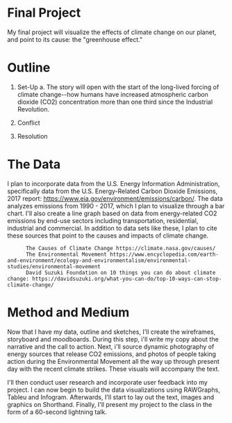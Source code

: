# Final Project 

My final project will visualize the effects of climate change on our planet, and point to its cause: the "greenhouse effect." 

# Outline

1. Set-Up
  a. The story will open with the start of the long-lived forcing of climate change--how humans have increased atmospheric carbon dioxide   (CO2) concentration more than one third since the Industrial Revolution. 
  
2. Conflict
 
3. Resolution



# The Data 

I plan to incorporate data from the U.S. Energy Information Administration, specifically data from the U.S. Energy-Related Carbon Dioxide Emissions, 2017 report: https://www.eia.gov/environment/emissions/carbon/. The data analyzes emissions from 1990 - 2017, which I plan to visualize through a bar chart. I'll also create a line graph based on data from energy-related CO2 emissions by end-use sectors including transportation, residential, industrial and commercial. In addition to data sets like these, I plan to cite these sources that point to the causes and impacts of climate change.

          The Causes of Climate Change https://climate.nasa.gov/causes/
          The Environmental Movement https://www.encyclopedia.com/earth-and-environment/ecology-and-environmentalism/environmental-studies/environmental-movement
          David Suzuki Foundation on 10 things you can do about climate change: https://davidsuzuki.org/what-you-can-do/top-10-ways-can-stop-climate-change/

# Method and Medium

Now that I have my data, outline and sketches, I'll create the wireframes, storyboard and moodboards. During this step, i'll write my copy about the narrative and the call to action. Next, i'll source dynamic photography of energy sources that release CO2 emissions, and photos of people taking action during the Environmental Movement all the way up through present day with the recent climate strikes. These visuals will accompany the text.

I'll then conduct user research and incorporate user feedback into my project. I can now begin to build the data visualizations using RAWGraphs, Tableu and Infogram. Afterwards, I'll start to lay out the text, images and graphics on Shorthand. Finally, I'll present my project to the class in the form of a 60-second lightning talk. 
